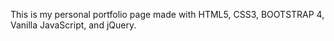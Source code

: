 This is my personal portfolio page made with HTML5, CSS3, BOOTSTRAP 4, Vanilla JavaScript, and jQuery. 
